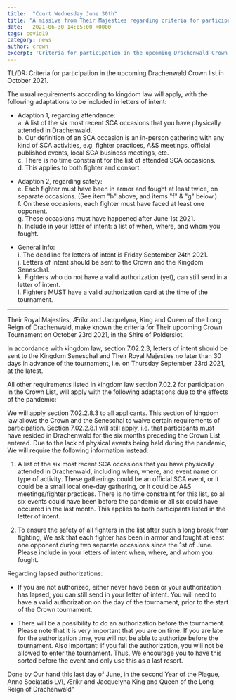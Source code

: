 ```yaml
---
title:  "Court Wednesday June 30th"
title: "A missive from Their Majesties regarding criteria for participation in the upcoming Drachenwald Crown list in October 2021"
date:   2021-06-30 14:05:00 +0000
tags: covid19
category: news
author: crown 
excerpt: 'Criteria for participation in the upcoming Drachenwald Crown list in October 2021'
---
```


TL/DR:
Criteria for participation in the upcoming Drachenwald Crown list in October 2021.

The usual requirements according to kingdom law will apply, with the following adaptations to be included in letters of intent:

- Adaption 1, regarding attendance:  
a. A list of the six most recent SCA occasions that you have physically attended in Drachenwald.  
b. Our definition of an SCA occasion is an in-person gathering with any kind of SCA activities, e.g. fighter practices, A&S meetings, official published events, local SCA business meetings, etc.  
c. There is no time constraint for the list of attended SCA occasions.  
d. This applies to both fighter and consort.  

- Adaption 2, regarding safety:  
e. Each fighter must have been in armor and fought at least twice, on separate occasions. (See item "b" above, and items "f" & "g" below.)  
f. On these occasions, each fighter must have faced at least one opponent.  
g. These occasions must have happened after June 1st 2021.  
h. Include in your letter of intent: a list of when, where, and whom you fought.  

- General info:  
i. The deadline for letters of intent is Friday September 24th 2021.  
j. Letters of intent should be sent to the Crown and the Kingdom Seneschal.  
k. Fighters who do not have a valid authorization (yet), can still send in a letter of intent.  
l. Fighters MUST have a valid authorization card at the time of the tournament.  

---------------------------------------------------

Their Royal Majesties, Æríkr and Jacquelyna, King and Queen of the Long Reign of Drachenwald, make known the criteria for Their upcoming Crown Tournament on October 23rd 2021, in the Shire of Polderslot.

In accordance with kingdom law, section 7.02.2.3, letters of intent should be sent to the Kingdom Seneschal and Their Royal Majesties no later than 30 days in advance of the tournament, i.e. on Thursday September 23rd 2021, at the latest.

All other requirements listed in kingdom law section 7.02.2 for participation in the Crown List, will apply with the following adaptations due to the effects of the pandemic:

We will apply section 7.02.2.8.3 to all applicants. This section of kingdom law allows the Crown and the Seneschal to waive certain requirements of participation. Section 7.02.2.8.1 will still apply, i.e. that participants must have resided in Drachenwald for the six months preceding the Crown List entered. Due to the lack of physical events being held during the pandemic, We will require the following information instead:

1. A list of the six most recent SCA occasions that you have physically attended in Drachenwald, including when, where, and event name or type of activity.
These gatherings could be an official SCA event, or it could be a small local one-day gathering, or it could be A&S meetings/fighter practices. There is no time constraint for this list, so all six events could have been before the pandemic or all six could have occurred in the last month. This applies to both participants listed in the letter of intent.

2. To ensure the safety of all fighters in the list after such a long break from fighting, We ask that each fighter has been in armor and fought at least one opponent during two separate occasions since the 1st of June. Please include in your letters of intent when, where, and whom you fought.


Regarding lapsed authorizations:
- If you are not authorized, either never have been or your authorization has lapsed, you can still send in your letter of intent. You will need to have a valid authorization on the day of the tournament, prior to the start of the Crown tournament.

- There will be a possibility to do an authorization before the tournament. Please note that it is very important that you are on time. If you are late for the authorization time, you will not be able to authorize before the tournament. Also important: if you fail the authorization, you will not be allowed to enter the tournament. Thus, We encourage you to have this sorted before the event and only use this as a last resort.


Done by Our hand this last day of June, in the second Year of the Plague, Anno Sociatatis LVI,
Æríkr and Jacquelyna
King and Queen of the Long Reign of Drachenwald"
